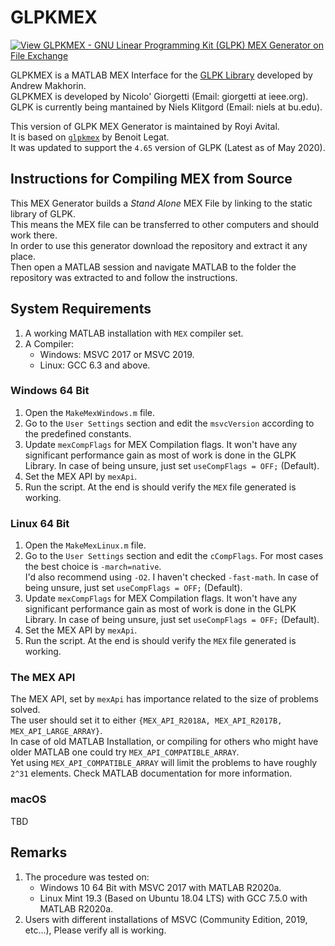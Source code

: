 # GLPKMEX

[![View GLPKMEX - GNU Linear Programming Kit (GLPK) MEX Generator on File Exchange](https://www.mathworks.com/matlabcentral/images/matlab-file-exchange.svg)](https://www.mathworks.com/matlabcentral/fileexchange/75318-glpkmex-gnu-linear-programming-kit-glpk-mex-generator)

GLPKMEX is a MATLAB MEX Interface for the [GLPK Library](https://www.gnu.org/software/glpk/) developed by Andrew Makhorin.  
GLPKMEX is developed by Nicolo' Giorgetti (Email: giorgetti at ieee.org).  
GLPK is currently being mantained by Niels Klitgord (Email: niels at bu.edu).  

This version of GLPK MEX Generator is maintained by Royi Avital.  
It is based on [`glpkmex`](https://github.com/blegat/glpkmex) by Benoit Legat.  
It was updated to support the `4.65` version of GLPK (Latest as of May 2020).

## Instructions for Compiling MEX from Source

This MEX Generator builds a *Stand Alone* MEX File by linking to the static library of GLPK.  
This means the MEX file can be transferred to other computers and should work there.  
In order to use this generator download the repository and extract it any place.  
Then open a MATLAB session and navigate MATLAB to the folder the repository was extracted to and follow the instructions.

## System Requirements

 1.	A working MATLAB installation with `MEX` compiler set.
 2.	A Compiler:
 	*	Windows: MSVC 2017 or MSVC 2019.
	*	Linux: GCC 6.3 and above.

### Windows 64 Bit

 1.	Open the `MakeMexWindows.m` file.
 2.	Go to the `User Settings` section and edit the `msvcVersion` according to the predefined constants.
 3.	Update `mexCompFlags` for MEX Compilation flags. It won't have any significant performance gain as most of work is done in the GLPK Library.
 	In case of being unsure, just set `useCompFlags = OFF;` (Default).
 4.	Set the MEX API by `mexApi`.
 5.	Run the script. At the end is should verify the `MEX` file generated is working.

### Linux 64 Bit

 1.	Open the `MakeMexLinux.m` file.
 2.	Go to the `User Settings` section and edit the `cCompFlags`. For most cases the best choice is `-march=native`.  
 	I'd also recommend using `-O2`. I haven't checked `-fast-math`. In case of being unsure, just set `useCompFlags = OFF;` (Default).
 3.	Update `mexCompFlags` for MEX Compilation flags. It won't have any significant performance gain as most of work is done in the GLPK Library.
 	In case of being unsure, just set `useCompFlags = OFF;` (Default).
 4.	Set the MEX API by `mexApi`.
 5.	Run the script. At the end is should verify the `MEX` file generated is working.
 
### The MEX API

The MEX API, set by `mexApi` has importance related to the size of problems solved.  
The user should set it to either `{MEX_API_R2018A, MEX_API_R2017B, MEX_API_LARGE_ARRAY}`.  
In case of old MATLAB Installation, or compiling for others who might have older MATLAB one could try `MEX_API_COMPATIBLE_ARRAY`.  
Yet using `MEX_API_COMPATIBLE_ARRAY` will limit the problems to have roughly `2^31` elements. Check MATLAB documentation for more information.

### macOS

TBD

## Remarks

 1.	The procedure was tested on:
	*	Windows 10 64 Bit with MSVC 2017 with MATLAB R2020a.
	* 	Linux Mint 19.3 (Based on Ubuntu 18.04 LTS) with GCC 7.5.0 with MATLAB R2020a.
 2. Users with different installations of MSVC (Community Edition, 2019, etc...), Please verify all is working.
